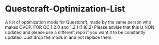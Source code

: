 # Questcraft-Optimization-List
A list of optimization mods for Questcraft, made by the same person who makes OVOP.
FOR QC 1.2.0 and 1.2.1 (1.18.2)
Please advise that this is NON updated and please use a different repo if you want it to be constantly updated.
Just drop the mods in and not replace them.
